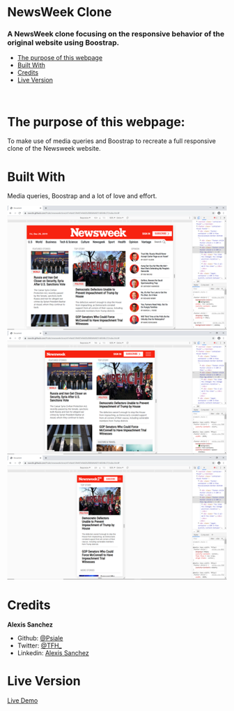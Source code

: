 # NewsWeek Clone
### A NewsWeek clone focusing on the responsive behavior of the original website using Boostrap.

* [The purpose of this webpage](#the-purpouse-of-this-webpage)
* [Built With](#built-with)
* [Credits](#credits)
* [Live Version](#live-version)
<br>

# The purpose of this webpage:

To make use of media queries and Boostrap to recreate a full responsive clone of the Newsweek website.
<br>

# Built With   
Media queries, Boostrap and a lot of love and effort.

![screenshot](assets/images/NW-1.png)
![screenshot](assets/images/NW-2.png)
![screenshot](assets/images/NW-3.png)

# Credits
**Alexis Sanchez**
- Github: [@Psiale](https://github.com/Psiale)
- Twitter: [@TFH_](https://twitter.com/TFH_)
- Linkedin: [Alexis Sanchez](https://www.linkedin.com/in/alexis-sanchez-dev/)

# Live Version

[Live Demo](https://rawcdn.githack.com/Psiale/newsweekclone/e51efadc53fefd7e9dd2b2880d4d4251d8348c37/index.html#)
 

